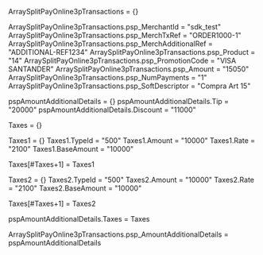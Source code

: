ArraySplitPayOnline3pTransactions = {}

ArraySplitPayOnline3pTransactions.psp_MerchantId = "sdk_test"
ArraySplitPayOnline3pTransactions.psp_MerchTxRef = "ORDER1000-1"
ArraySplitPayOnline3pTransactions.psp_MerchAdditionalRef = "ADDITIONAL-REF1234"
ArraySplitPayOnline3pTransactions.psp_Product = "14"
ArraySplitPayOnline3pTransactions.psp_PromotionCode = "VISA SANTANDER"
ArraySplitPayOnline3pTransactions.psp_Amount = "15050"
ArraySplitPayOnline3pTransactions.psp_NumPayments = "1"
ArraySplitPayOnline3pTransactions.psp_SoftDescriptor = "Compra Art 15"

pspAmountAdditionalDetails = {}
pspAmountAdditionalDetails.Tip = "20000"
pspAmountAdditionalDetails.Discount = "11000"

Taxes = {}

Taxes1 = {}
Taxes1.TypeId = "500"
Taxes1.Amount = "10000"
Taxes1.Rate = "2100"
Taxes1.BaseAmount = "10000"

Taxes[#Taxes+1] = Taxes1

Taxes2 = {}
Taxes2.TypeId = "500"
Taxes2.Amount = "10000"
Taxes2.Rate = "2100"
Taxes2.BaseAmount = "10000"

Taxes[#Taxes+1] = Taxes2

pspAmountAdditionalDetails.Taxes = Taxes

ArraySplitPayOnline3pTransactions.psp_AmountAdditionalDetails = pspAmountAdditionalDetails
